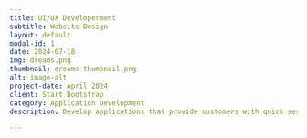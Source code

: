 ```yaml
---
title: UI/UX Developerment
subtitle: Website Design
layout: default
modal-id: 1
date: 2024-07-18
img: dreams.png
thumbnail: dreams-thumbnail.png
alt: image-alt
project-date: April 2024
client: Start Bootstrap
category: Application Development
description: Develop applications that provide customers with quick service and response using convenient credit card payments.

---
```

